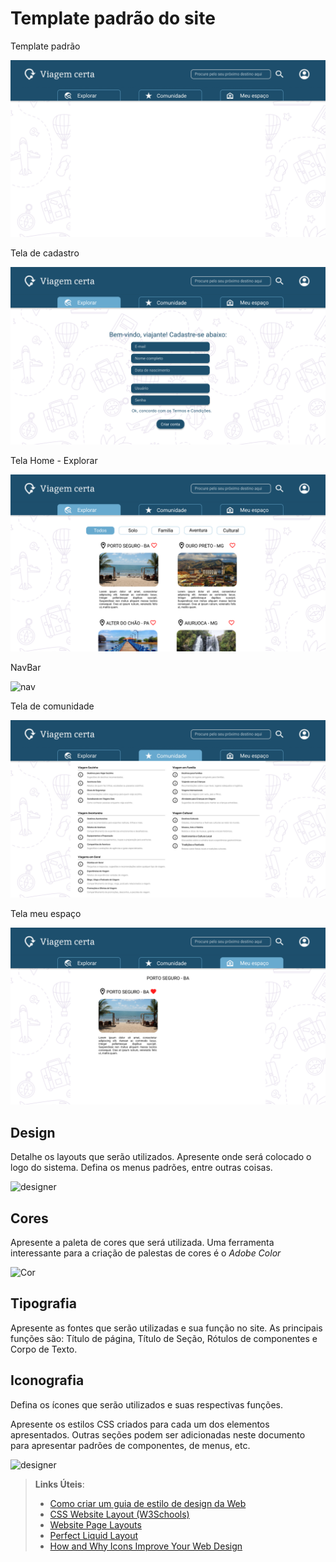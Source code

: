 # Template padrão do site

Template padrão

![Wireframe](img/template.jpg)

Tela de cadastro 

![Wireframe](img/cadastro.png)

Tela Home - Explorar

![Wireframe](img/home.png)

NavBar

![nav](https://github.com/user-attachments/assets/9e440050-3a84-414a-81b1-3d0d4b8d36db)

Tela de comunidade  

![Wireframe](img/comunidade.jpg)

Tela meu espaço  

![Wireframe](img/meu_espaco.png)

## Design

Detalhe os layouts que serão utilizados. Apresente onde será colocado o logo do sistema. Defina os menus padrões, entre outras coisas.

![designer](https://github.com/user-attachments/assets/8ae03a77-a45a-4c4d-b221-e4b31fee56dd)

## Cores

Apresente a paleta de cores que será utilizada. Uma ferramenta interessante para a criação de palestas de cores é o *Adobe Color* 

![Cor](https://github.com/user-attachments/assets/12cbdcc9-858a-41a7-b514-8b5854b4f656)

## Tipografia

Apresente as fontes que serão utilizadas e sua função no site. As principais funções são: Título de página, Título de Seção, Rótulos de componentes e Corpo de Texto.


## Iconografia

Defina os ícones que serão utilizados e suas respectivas funções.

Apresente os estilos CSS criados para cada um dos elementos apresentados.
Outras seções podem ser adicionadas neste documento para apresentar padrões de componentes, de menus, etc.

![designer](https://github.com/user-attachments/assets/06f5be12-ac31-4a88-8434-3037de8c1fbb)

> **Links Úteis**:
>
> -  [Como criar um guia de estilo de design da Web](https://edrodrigues.com.br/blog/como-criar-um-guia-de-estilo-de-design-da-web/#)
> - [CSS Website Layout (W3Schools)](https://www.w3schools.com/css/css_website_layout.asp)
> - [Website Page Layouts](http://www.cellbiol.com/bioinformatics_web_development/chapter-3-your-first-web-page-learning-html-and-css/website-page-layouts/)
> - [Perfect Liquid Layout](https://matthewjamestaylor.com/perfect-liquid-layouts)
> - [How and Why Icons Improve Your Web Design](https://usabilla.com/blog/how-and-why-icons-improve-you-web-design/)
